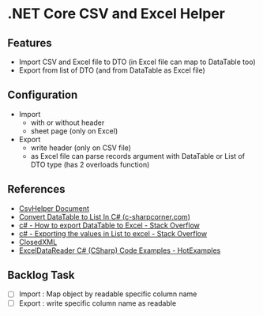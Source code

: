 ﻿# .NET Core CSV and Excel Helper

## Features

- Import CSV and Excel file to DTO (in Excel file can map to DataTable too)
- Export from list of DTO (and from DataTable as Excel file)

## Configuration

- Import
  - with or without header
  - sheet page (only on Excel)
- Export
  - write header (only on CSV file)
  - as Excel file can parse records argument with DataTable or List of DTO type (has 2 overloads function)

## References

- [CsvHelper Document](https://joshclose.github.io/CsvHelper/getting-started/)
- [Convert DataTable to List In C# (c-sharpcorner.com)](https://www.c-sharpcorner.com/UploadFile/ee01e6/different-way-to-convert-datatable-to-list/)
- [c# - How to export DataTable to Excel - Stack Overflow](https://stackoverflow.com/questions/8207869/how-to-export-datatable-to-excel)
- [c# - Exporting the values in List to excel - Stack Overflow](https://stackoverflow.com/questions/2206279/exporting-the-values-in-list-to-excel)
- [ClosedXML](https://github.com/closedxml/closedxml)
- [ExcelDataReader C# (CSharp) Code Examples - HotExamples](https://csharp.hotexamples.com/examples/-/ExcelDataReader/-/php-exceldatareader-class-examples.html)

## Backlog Task

- [ ] Import : Map object by readable specific column name
- [ ] Export : write specific column name as readable

